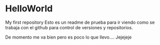 # HelloWorld
My first repository
Esto es un readme de prueba para ir viendo como se trabaja con el github para control de versiones y repositorios.

De momento me va bien pero es poco lo que llevo.... Jejejeje
